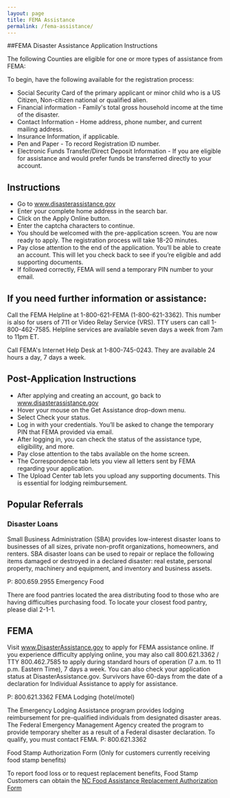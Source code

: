 ```yaml
---
layout: page
title: FEMA Assistance
permalink: /fema-assistance/
---
```


##FEMA Disaster Assistance Application Instructions

The following Counties are eligible for one or more types of assistance from FEMA:


To begin, have the following available for the registration process:

* Social Security Card of the primary applicant or minor child who is a US Citizen, Non-citizen national or qualified alien.
* Financial information - Family's total gross household income at the time of the disaster.
* Contact Information - Home address, phone number, and current mailing address.
* Insurance Information, if applicable.
* Pen and Paper - To record Registration ID number.
* Electronic Funds Transfer/Direct Deposit Information - If you are eligible for assistance and would prefer funds be transferred directly to your account.

## Instructions

* Go to www.disasterassistance.gov
* Enter your complete home address in the search bar.
* Click on the Apply Online button.
* Enter the captcha characters to continue.
* You should be welcomed with the pre-application screen. You are now ready to apply. The registration process will take 18-20 minutes.
* Pay close attention to the end of the application. You’ll be able to create an account. This will let you check back to see if you’re eligible and add supporting documents.
* If followed correctly, FEMA will send a temporary PIN number to your email.

## If you need further information or assistance:

Call the FEMA Helpline at 1-800-621-FEMA (1-800-621-3362). This number is also for users of 711 or Video Relay Service (VRS). TTY users can call 1-800-462-7585. Helpline services are available seven days a week from 7am to 11pm ET.

Call FEMA's Internet Help Desk at 1-800-745-0243. They are available 24 hours a day, 7 days a week.

## Post-Application Instructions

* After applying and creating an account, go back to www.disasterassistance.gov
* Hover your mouse on the Get Assistance drop-down menu.
* Select Check your status.
* Log in with your credentials. You’ll be asked to change the temporary PIN that FEMA provided via email.
* After logging in, you can check the status of the assistance type, eligibility, and more.
* Pay close attention to the tabs available on the home screen.
* The Correspondence tab lets you view all letters sent by FEMA regarding your application.
* The Upload Center tab lets you upload any supporting documents. This is essential for lodging reimbursement.

## Popular Referrals
### Disaster Loans

Small Business Administration (SBA) provides low-interest disaster loans to businesses of all sizes, private non-profit organizations, homeowners, and renters. SBA disaster loans can be used to repair or replace the following items damaged or destroyed in a declared disaster: real estate, personal property, machinery and equipment, and inventory and business assets.

P: 800.659.2955
Emergency Food

There are food pantries located the area distributing food to those who are having difficulties purchasing food. To locate your closest food pantry, please dial 2-1-1.

## FEMA

Visit www.DisasterAssistance.gov to apply for FEMA assistance online. If you experience difficulty applying online, you may also call 800.621.3362 / TTY 800.462.7585 to apply during standard hours of operation (7 a.m. to 11 p.m. Eastern Time), 7 days a week. You can also check your application status at DisasterAssistance.gov. Survivors have 60-days from the date of a declaration for Individual Assistance to apply for assistance.

P: 800.621.3362
FEMA Lodging (hotel/motel)

The Emergency Lodging Assistance program provides lodging reimbursement for pre-qualified individuals from designated disaster areas. The Federal Emergency Management Agency created the program to provide temporary shelter as a result of a Federal disaster declaration. To qualify, you must contact FEMA. P: 800.621.3362

Food Stamp Authorization Form (Only for customers currently receiving food stamp benefits)

To report food loss or to request replacement benefits, Food Stamp Customers can obtain the [NC Food Assistance Replacement Authorization Form](https://www.ncdps.gov/food-assistance-0) 
